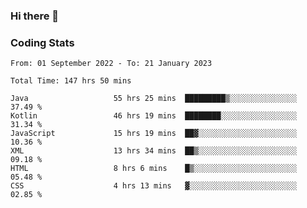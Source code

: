### Hi there 👋

<!--
**Girrafeec/girrafeec** is a ✨ _special_ ✨ repository because its `README.md` (this file) appears on your GitHub profile.

Here are some ideas to get you started:

- 🔭 I’m currently working on ...
- 🌱 I’m currently learning ...
- 👯 I’m looking to collaborate on ...
- 🤔 I’m looking for help with ...
- 💬 Ask me about ...
- 📫 How to reach me: ...
- 😄 Pronouns: ...
- ⚡ Fun fact: ...
-->

### Coding Stats
<!--START_SECTION:waka-->

```text
From: 01 September 2022 - To: 21 January 2023

Total Time: 147 hrs 50 mins

Java                   55 hrs 25 mins  █████████▒░░░░░░░░░░░░░░░   37.49 %
Kotlin                 46 hrs 19 mins  ████████░░░░░░░░░░░░░░░░░   31.34 %
JavaScript             15 hrs 19 mins  ██▓░░░░░░░░░░░░░░░░░░░░░░   10.36 %
XML                    13 hrs 34 mins  ██▒░░░░░░░░░░░░░░░░░░░░░░   09.18 %
HTML                   8 hrs 6 mins    █▒░░░░░░░░░░░░░░░░░░░░░░░   05.48 %
CSS                    4 hrs 13 mins   ▓░░░░░░░░░░░░░░░░░░░░░░░░   02.85 %
```

<!--END_SECTION:waka-->
